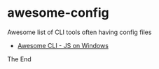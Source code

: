 # awesome-config

Awesome list of CLI tools often having config files

* [Awesome CLI - JS on Windows](awesome-cli-js.md)

The End